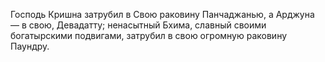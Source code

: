 Господь Кришна затрубил в Свою раковину Панчаджанью, а Арджуна — в свою, Девадатту; ненасытный Бхима, славный своими богатырскими подвигами, затрубил в свою огромную раковину Паундру.